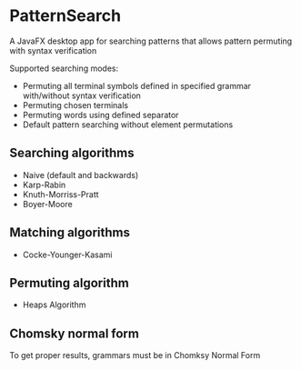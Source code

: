 # PatternSearch

 A JavaFX desktop app for searching patterns that allows pattern permuting with syntax verification

Supported searching modes:
* Permuting all terminal symbols defined in specified grammar with/without syntax verification
* Permuting chosen terminals
* Permuting words using defined separator
* Default pattern searching without element permutations

## Searching algorithms
* Naive (default and backwards)
* Karp-Rabin
* Knuth-Morriss-Pratt
* Boyer-Moore
## Matching algorithms
* Cocke-Younger-Kasami
## Permuting algorithm
* Heaps Algorithm
## Chomsky normal form
To get proper results, grammars must be in Chomksy Normal Form

